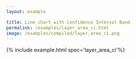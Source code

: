 ```yaml
---
layout: example

title: Line chart with Confidence Interval Band
permalink: /examples/layer_area_ci.html
image: /examples/compiled/layer_area_ci.png
---
```




{% include example.html spec='layer_area_ci'%}
